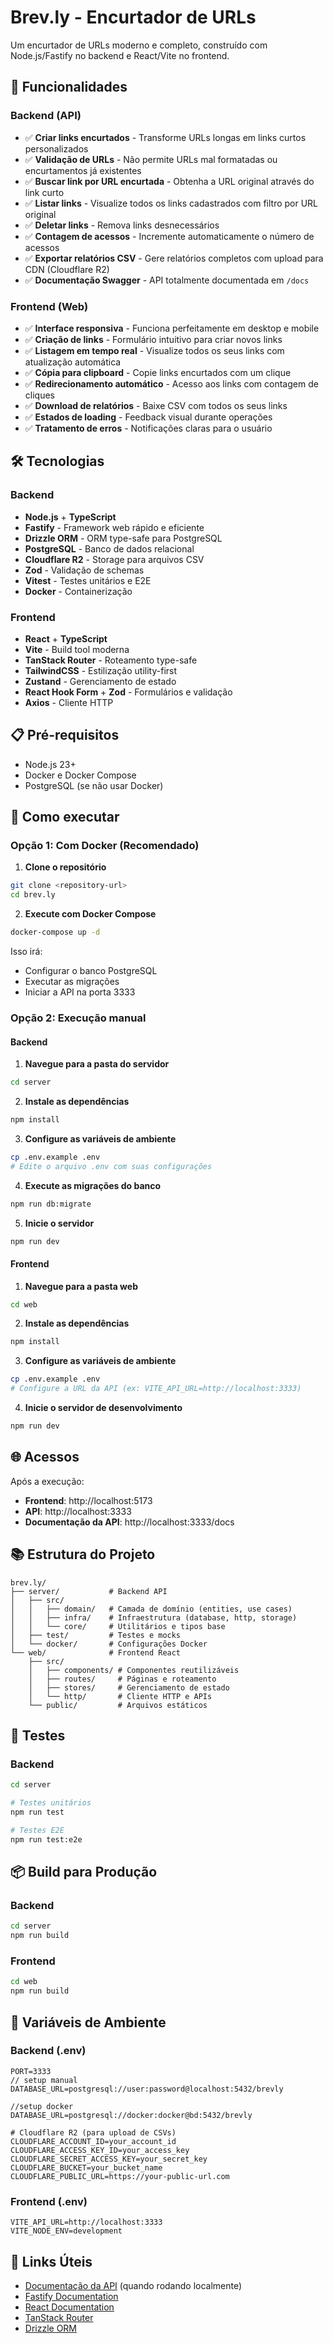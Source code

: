 # Brev.ly - Encurtador de URLs

Um encurtador de URLs moderno e completo, construído com Node.js/Fastify no backend e React/Vite no frontend.

## 🚀 Funcionalidades

### Backend (API)
- ✅ **Criar links encurtados** - Transforme URLs longas em links curtos personalizados
- ✅ **Validação de URLs** - Não permite URLs mal formatadas ou encurtamentos já existentes
- ✅ **Buscar link por URL encurtada** - Obtenha a URL original através do link curto
- ✅ **Listar links** - Visualize todos os links cadastrados com filtro por URL original
- ✅ **Deletar links** - Remova links desnecessários
- ✅ **Contagem de acessos** - Incremente automaticamente o número de acessos
- ✅ **Exportar relatórios CSV** - Gere relatórios completos com upload para CDN (Cloudflare R2)
- ✅ **Documentação Swagger** - API totalmente documentada em `/docs`

### Frontend (Web)
- ✅ **Interface responsiva** - Funciona perfeitamente em desktop e mobile
- ✅ **Criação de links** - Formulário intuitivo para criar novos links
- ✅ **Listagem em tempo real** - Visualize todos os seus links com atualização automática
- ✅ **Cópia para clipboard** - Copie links encurtados com um clique
- ✅ **Redirecionamento automático** - Acesso aos links com contagem de cliques
- ✅ **Download de relatórios** - Baixe CSV com todos os seus links
- ✅ **Estados de loading** - Feedback visual durante operações
- ✅ **Tratamento de erros** - Notificações claras para o usuário

## 🛠️ Tecnologias

### Backend
- **Node.js** + **TypeScript**
- **Fastify** - Framework web rápido e eficiente
- **Drizzle ORM** - ORM type-safe para PostgreSQL
- **PostgreSQL** - Banco de dados relacional
- **Cloudflare R2** - Storage para arquivos CSV
- **Zod** - Validação de schemas
- **Vitest** - Testes unitários e E2E
- **Docker** - Containerização

### Frontend
- **React** + **TypeScript**
- **Vite** - Build tool moderna
- **TanStack Router** - Roteamento type-safe
- **TailwindCSS** - Estilização utility-first
- **Zustand** - Gerenciamento de estado
- **React Hook Form** + **Zod** - Formulários e validação
- **Axios** - Cliente HTTP

## 📋 Pré-requisitos

- Node.js 23+
- Docker e Docker Compose
- PostgreSQL (se não usar Docker)

## 🚀 Como executar

### Opção 1: Com Docker (Recomendado)

1. **Clone o repositório**
```bash
git clone <repository-url>
cd brev.ly
```

2. **Execute com Docker Compose**
```bash
docker-compose up -d
```

Isso irá:
- Configurar o banco PostgreSQL
- Executar as migrações
- Iniciar a API na porta 3333

### Opção 2: Execução manual

#### Backend

1. **Navegue para a pasta do servidor**
```bash
cd server
```

2. **Instale as dependências**
```bash
npm install
```

3. **Configure as variáveis de ambiente**
```bash
cp .env.example .env
# Edite o arquivo .env com suas configurações
```

4. **Execute as migrações do banco**
```bash
npm run db:migrate
```

5. **Inicie o servidor**
```bash
npm run dev
```

#### Frontend

1. **Navegue para a pasta web**
```bash
cd web
```

2. **Instale as dependências**
```bash
npm install
```

3. **Configure as variáveis de ambiente**
```bash
cp .env.example .env
# Configure a URL da API (ex: VITE_API_URL=http://localhost:3333)
```

4. **Inicie o servidor de desenvolvimento**
```bash
npm run dev
```

## 🌐 Acessos

Após a execução:

- **Frontend**: http://localhost:5173
- **API**: http://localhost:3333
- **Documentação da API**: http://localhost:3333/docs

## 📚 Estrutura do Projeto

```
brev.ly/
├── server/           # Backend API
│   ├── src/
│   │   ├── domain/   # Camada de domínio (entities, use cases)
│   │   ├── infra/    # Infraestrutura (database, http, storage)
│   │   └── core/     # Utilitários e tipos base
│   ├── test/         # Testes e mocks
│   └── docker/       # Configurações Docker
└── web/              # Frontend React
    ├── src/
    │   ├── components/ # Componentes reutilizáveis
    │   ├── routes/     # Páginas e roteamento
    │   ├── stores/     # Gerenciamento de estado
    │   └── http/       # Cliente HTTP e APIs
    └── public/         # Arquivos estáticos
```

## 🧪 Testes

### Backend
```bash
cd server

# Testes unitários
npm run test

# Testes E2E
npm run test:e2e
```

## 📦 Build para Produção

### Backend
```bash
cd server
npm run build
```

### Frontend
```bash
cd web
npm run build
```

## 🔐 Variáveis de Ambiente

### Backend (.env)
```env
PORT=3333
// setup manual
DATABASE_URL=postgresql://user:password@localhost:5432/brevly

//setup docker
DATABASE_URL=postgresql://docker:docker@bd:5432/brevly

# Cloudflare R2 (para upload de CSVs)
CLOUDFLARE_ACCOUNT_ID=your_account_id
CLOUDFLARE_ACCESS_KEY_ID=your_access_key
CLOUDFLARE_SECRET_ACCESS_KEY=your_secret_key
CLOUDFLARE_BUCKET=your_bucket_name
CLOUDFLARE_PUBLIC_URL=https://your-public-url.com
```

### Frontend (.env)
```env
VITE_API_URL=http://localhost:3333
VITE_NODE_ENV=development
```

## 🔗 Links Úteis

- [Documentação da API](http://localhost:3333/docs) (quando rodando localmente)
- [Fastify Documentation](https://www.fastify.io/)
- [React Documentation](https://react.dev/)
- [TanStack Router](https://tanstack.com/router)
- [Drizzle ORM](https://orm.drizzle.team/)